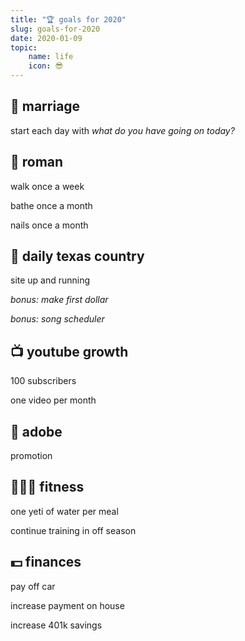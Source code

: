 ```yaml
---
title: "🏆 goals for 2020"
slug: goals-for-2020
date: 2020-01-09
topic:
    name: life
    icon: 😎
---
```


## 💏 marriage

start each day with _what do you have going on today?_

## 🐶 roman

walk once a week

bathe once a month

nails once a month

## 🤠 daily texas country

site up and running

_bonus: make first dollar_

_bonus: song scheduler_

## 📺 youtube growth

100 subscribers

one video per month

## 🎨 adobe

promotion

## 🏋🏼‍♂️ fitness

one yeti of water per meal

continue training in off season

## 💵 finances

pay off car

increase payment on house

increase 401k savings

